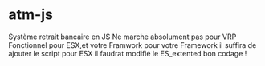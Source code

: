 # atm-js
Système retrait bancaire en JS
Ne marche absolument pas pour VRP 
Fonctionnel pour ESX,et votre Framwork pour votre Framework il suffira de ajouter le script pour ESX il faudrat modifié le ES_extented bon codage !
